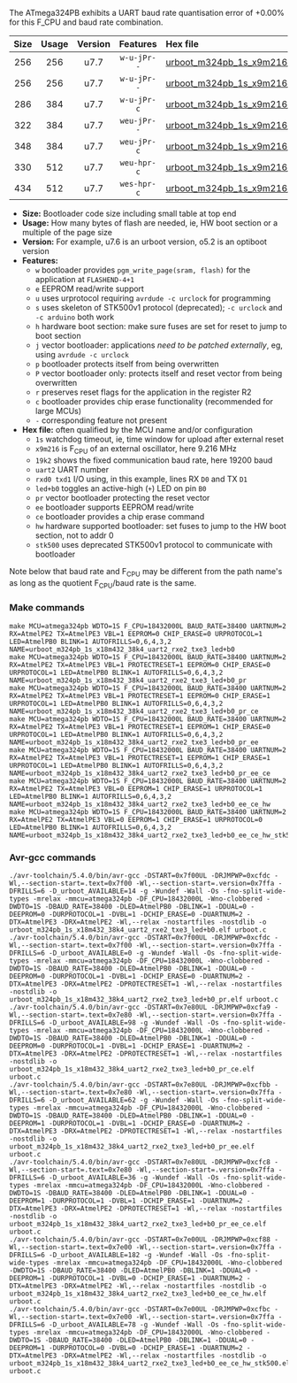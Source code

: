 The ATmega324PB exhibits a UART baud rate quantisation error of +0.00% for this F_CPU and baud rate combination.

|Size|Usage|Version|Features|Hex file|
|:-:|:-:|:-:|:-:|:--|
|256|256|u7.7|`w-u-jPr--`|[urboot_m324pb_1s_x9m216_19k2_uart2_rxe2_txe3_led+b0.hex](https://raw.githubusercontent.com/stefanrueger/urboot.hex/main/mcus/atmega324pb/watchdog_1_s/external_oscillator_x/%2B9m216000_hz/%2B%2B19k2_baud/uart2_rxe2_txe3/led%2Bb0/urboot_m324pb_1s_x9m216_19k2_uart2_rxe2_txe3_led%2Bb0.hex)|
|256|256|u7.7|`w-u-jPr--`|[urboot_m324pb_1s_x9m216_19k2_uart2_rxe2_txe3_led+b0_pr.hex](https://raw.githubusercontent.com/stefanrueger/urboot.hex/main/mcus/atmega324pb/watchdog_1_s/external_oscillator_x/%2B9m216000_hz/%2B%2B19k2_baud/uart2_rxe2_txe3/led%2Bb0/urboot_m324pb_1s_x9m216_19k2_uart2_rxe2_txe3_led%2Bb0_pr.hex)|
|286|384|u7.7|`w-u-jPr-c`|[urboot_m324pb_1s_x9m216_19k2_uart2_rxe2_txe3_led+b0_pr_ce.hex](https://raw.githubusercontent.com/stefanrueger/urboot.hex/main/mcus/atmega324pb/watchdog_1_s/external_oscillator_x/%2B9m216000_hz/%2B%2B19k2_baud/uart2_rxe2_txe3/led%2Bb0/urboot_m324pb_1s_x9m216_19k2_uart2_rxe2_txe3_led%2Bb0_pr_ce.hex)|
|322|384|u7.7|`weu-jPr--`|[urboot_m324pb_1s_x9m216_19k2_uart2_rxe2_txe3_led+b0_pr_ee.hex](https://raw.githubusercontent.com/stefanrueger/urboot.hex/main/mcus/atmega324pb/watchdog_1_s/external_oscillator_x/%2B9m216000_hz/%2B%2B19k2_baud/uart2_rxe2_txe3/led%2Bb0/urboot_m324pb_1s_x9m216_19k2_uart2_rxe2_txe3_led%2Bb0_pr_ee.hex)|
|348|384|u7.7|`weu-jPr-c`|[urboot_m324pb_1s_x9m216_19k2_uart2_rxe2_txe3_led+b0_pr_ee_ce.hex](https://raw.githubusercontent.com/stefanrueger/urboot.hex/main/mcus/atmega324pb/watchdog_1_s/external_oscillator_x/%2B9m216000_hz/%2B%2B19k2_baud/uart2_rxe2_txe3/led%2Bb0/urboot_m324pb_1s_x9m216_19k2_uart2_rxe2_txe3_led%2Bb0_pr_ee_ce.hex)|
|330|512|u7.7|`weu-hpr-c`|[urboot_m324pb_1s_x9m216_19k2_uart2_rxe2_txe3_led+b0_ee_ce_hw.hex](https://raw.githubusercontent.com/stefanrueger/urboot.hex/main/mcus/atmega324pb/watchdog_1_s/external_oscillator_x/%2B9m216000_hz/%2B%2B19k2_baud/uart2_rxe2_txe3/led%2Bb0/urboot_m324pb_1s_x9m216_19k2_uart2_rxe2_txe3_led%2Bb0_ee_ce_hw.hex)|
|434|512|u7.7|`wes-hpr-c`|[urboot_m324pb_1s_x9m216_19k2_uart2_rxe2_txe3_led+b0_ee_ce_hw_stk500.hex](https://raw.githubusercontent.com/stefanrueger/urboot.hex/main/mcus/atmega324pb/watchdog_1_s/external_oscillator_x/%2B9m216000_hz/%2B%2B19k2_baud/uart2_rxe2_txe3/led%2Bb0/urboot_m324pb_1s_x9m216_19k2_uart2_rxe2_txe3_led%2Bb0_ee_ce_hw_stk500.hex)|

- **Size:** Bootloader code size including small table at top end
- **Usage:** How many bytes of flash are needed, ie, HW boot section or a multiple of the page size
- **Version:** For example, u7.6 is an urboot version, o5.2 is an optiboot version
- **Features:**
  + `w` bootloader provides `pgm_write_page(sram, flash)` for the application at `FLASHEND-4+1`
  + `e` EEPROM read/write support
  + `u` uses urprotocol requiring `avrdude -c urclock` for programming
  + `s` uses skeleton of STK500v1 protocol (deprecated); `-c urclock` and `-c arduino` both work
  + `h` hardware boot section: make sure fuses are set for reset to jump to boot section
  + `j` vector bootloader: applications *need to be patched externally*, eg, using `avrdude -c urclock`
  + `p` bootloader protects itself from being overwritten
  + `P` vector bootloader only: protects itself and reset vector from being overwritten
  + `r` preserves reset flags for the application in the register R2
  + `c` bootloader provides chip erase functionality (recommended for large MCUs)
  + `-` corresponding feature not present
- **Hex file:** often qualified by the MCU name and/or configuration
  + `1s` watchdog timeout, ie, time window for upload after external reset
  + `x9m216` is F<sub>CPU</sub> of an external oscillator, here 9.216 MHz
  + `19k2` shows the fixed communication baud rate, here 19200 baud
  + `uart2` UART number
  + `rxd0 txd1` I/O using, in this example, lines RX `D0` and TX `D1`
  + `led+b0` toggles an active-high (`+`) LED on pin `B0`
  + `pr` vector bootloader protecting the reset vector
  + `ee` bootloader supports EEPROM read/write
  + `ce` bootloader provides a chip erase command
  + `hw` hardware supported bootloader: set fuses to jump to the HW boot section, not to addr 0
  + `stk500` uses deprecated STK500v1 protocol to communicate with bootloader


Note below that baud rate and F<sub>CPU</sub> may be different from the path name's as long as the quotient F<sub>CPU</sub>/baud rate is the same.

### Make commands
```
make MCU=atmega324pb WDTO=1S F_CPU=18432000L BAUD_RATE=38400 UARTNUM=2 RX=AtmelPE2 TX=AtmelPE3 VBL=1 EEPROM=0 CHIP_ERASE=0 URPROTOCOL=1 LED=AtmelPB0 BLINK=1 AUTOFRILLS=0,6,4,3,2 NAME=urboot_m324pb_1s_x18m432_38k4_uart2_rxe2_txe3_led+b0
make MCU=atmega324pb WDTO=1S F_CPU=18432000L BAUD_RATE=38400 UARTNUM=2 RX=AtmelPE2 TX=AtmelPE3 VBL=1 PROTECTRESET=1 EEPROM=0 CHIP_ERASE=0 URPROTOCOL=1 LED=AtmelPB0 BLINK=1 AUTOFRILLS=0,6,4,3,2 NAME=urboot_m324pb_1s_x18m432_38k4_uart2_rxe2_txe3_led+b0_pr
make MCU=atmega324pb WDTO=1S F_CPU=18432000L BAUD_RATE=38400 UARTNUM=2 RX=AtmelPE2 TX=AtmelPE3 VBL=1 PROTECTRESET=1 EEPROM=0 CHIP_ERASE=1 URPROTOCOL=1 LED=AtmelPB0 BLINK=1 AUTOFRILLS=0,6,4,3,2 NAME=urboot_m324pb_1s_x18m432_38k4_uart2_rxe2_txe3_led+b0_pr_ce
make MCU=atmega324pb WDTO=1S F_CPU=18432000L BAUD_RATE=38400 UARTNUM=2 RX=AtmelPE2 TX=AtmelPE3 VBL=1 PROTECTRESET=1 EEPROM=1 CHIP_ERASE=0 URPROTOCOL=1 LED=AtmelPB0 BLINK=1 AUTOFRILLS=0,6,4,3,2 NAME=urboot_m324pb_1s_x18m432_38k4_uart2_rxe2_txe3_led+b0_pr_ee
make MCU=atmega324pb WDTO=1S F_CPU=18432000L BAUD_RATE=38400 UARTNUM=2 RX=AtmelPE2 TX=AtmelPE3 VBL=1 PROTECTRESET=1 EEPROM=1 CHIP_ERASE=1 URPROTOCOL=1 LED=AtmelPB0 BLINK=1 AUTOFRILLS=0,6,4,3,2 NAME=urboot_m324pb_1s_x18m432_38k4_uart2_rxe2_txe3_led+b0_pr_ee_ce
make MCU=atmega324pb WDTO=1S F_CPU=18432000L BAUD_RATE=38400 UARTNUM=2 RX=AtmelPE2 TX=AtmelPE3 VBL=0 EEPROM=1 CHIP_ERASE=1 URPROTOCOL=1 LED=AtmelPB0 BLINK=1 AUTOFRILLS=0,6,4,3,2 NAME=urboot_m324pb_1s_x18m432_38k4_uart2_rxe2_txe3_led+b0_ee_ce_hw
make MCU=atmega324pb WDTO=1S F_CPU=18432000L BAUD_RATE=38400 UARTNUM=2 RX=AtmelPE2 TX=AtmelPE3 VBL=0 EEPROM=1 CHIP_ERASE=1 URPROTOCOL=0 LED=AtmelPB0 BLINK=1 AUTOFRILLS=0,6,4,3,2 NAME=urboot_m324pb_1s_x18m432_38k4_uart2_rxe2_txe3_led+b0_ee_ce_hw_stk500
```

### Avr-gcc commands
```
./avr-toolchain/5.4.0/bin/avr-gcc -DSTART=0x7f00UL -DRJMPWP=0xcfdc -Wl,--section-start=.text=0x7f00 -Wl,--section-start=.version=0x7ffa -DFRILLS=6 -D_urboot_AVAILABLE=14 -g -Wundef -Wall -Os -fno-split-wide-types -mrelax -mmcu=atmega324pb -DF_CPU=18432000L -Wno-clobbered -DWDTO=1S -DBAUD_RATE=38400 -DLED=AtmelPB0 -DBLINK=1 -DDUAL=0 -DEEPROM=0 -DURPROTOCOL=1 -DVBL=1 -DCHIP_ERASE=0 -DUARTNUM=2 -DTX=AtmelPE3 -DRX=AtmelPE2 -Wl,--relax -nostartfiles -nostdlib -o urboot_m324pb_1s_x18m432_38k4_uart2_rxe2_txe3_led+b0.elf urboot.c
./avr-toolchain/5.4.0/bin/avr-gcc -DSTART=0x7f00UL -DRJMPWP=0xcfdc -Wl,--section-start=.text=0x7f00 -Wl,--section-start=.version=0x7ffa -DFRILLS=6 -D_urboot_AVAILABLE=0 -g -Wundef -Wall -Os -fno-split-wide-types -mrelax -mmcu=atmega324pb -DF_CPU=18432000L -Wno-clobbered -DWDTO=1S -DBAUD_RATE=38400 -DLED=AtmelPB0 -DBLINK=1 -DDUAL=0 -DEEPROM=0 -DURPROTOCOL=1 -DVBL=1 -DCHIP_ERASE=0 -DUARTNUM=2 -DTX=AtmelPE3 -DRX=AtmelPE2 -DPROTECTRESET=1 -Wl,--relax -nostartfiles -nostdlib -o urboot_m324pb_1s_x18m432_38k4_uart2_rxe2_txe3_led+b0_pr.elf urboot.c
./avr-toolchain/5.4.0/bin/avr-gcc -DSTART=0x7e80UL -DRJMPWP=0xcfa9 -Wl,--section-start=.text=0x7e80 -Wl,--section-start=.version=0x7ffa -DFRILLS=6 -D_urboot_AVAILABLE=98 -g -Wundef -Wall -Os -fno-split-wide-types -mrelax -mmcu=atmega324pb -DF_CPU=18432000L -Wno-clobbered -DWDTO=1S -DBAUD_RATE=38400 -DLED=AtmelPB0 -DBLINK=1 -DDUAL=0 -DEEPROM=0 -DURPROTOCOL=1 -DVBL=1 -DCHIP_ERASE=1 -DUARTNUM=2 -DTX=AtmelPE3 -DRX=AtmelPE2 -DPROTECTRESET=1 -Wl,--relax -nostartfiles -nostdlib -o urboot_m324pb_1s_x18m432_38k4_uart2_rxe2_txe3_led+b0_pr_ce.elf urboot.c
./avr-toolchain/5.4.0/bin/avr-gcc -DSTART=0x7e80UL -DRJMPWP=0xcfbb -Wl,--section-start=.text=0x7e80 -Wl,--section-start=.version=0x7ffa -DFRILLS=6 -D_urboot_AVAILABLE=62 -g -Wundef -Wall -Os -fno-split-wide-types -mrelax -mmcu=atmega324pb -DF_CPU=18432000L -Wno-clobbered -DWDTO=1S -DBAUD_RATE=38400 -DLED=AtmelPB0 -DBLINK=1 -DDUAL=0 -DEEPROM=1 -DURPROTOCOL=1 -DVBL=1 -DCHIP_ERASE=0 -DUARTNUM=2 -DTX=AtmelPE3 -DRX=AtmelPE2 -DPROTECTRESET=1 -Wl,--relax -nostartfiles -nostdlib -o urboot_m324pb_1s_x18m432_38k4_uart2_rxe2_txe3_led+b0_pr_ee.elf urboot.c
./avr-toolchain/5.4.0/bin/avr-gcc -DSTART=0x7e80UL -DRJMPWP=0xcfc8 -Wl,--section-start=.text=0x7e80 -Wl,--section-start=.version=0x7ffa -DFRILLS=6 -D_urboot_AVAILABLE=36 -g -Wundef -Wall -Os -fno-split-wide-types -mrelax -mmcu=atmega324pb -DF_CPU=18432000L -Wno-clobbered -DWDTO=1S -DBAUD_RATE=38400 -DLED=AtmelPB0 -DBLINK=1 -DDUAL=0 -DEEPROM=1 -DURPROTOCOL=1 -DVBL=1 -DCHIP_ERASE=1 -DUARTNUM=2 -DTX=AtmelPE3 -DRX=AtmelPE2 -DPROTECTRESET=1 -Wl,--relax -nostartfiles -nostdlib -o urboot_m324pb_1s_x18m432_38k4_uart2_rxe2_txe3_led+b0_pr_ee_ce.elf urboot.c
./avr-toolchain/5.4.0/bin/avr-gcc -DSTART=0x7e00UL -DRJMPWP=0xcf88 -Wl,--section-start=.text=0x7e00 -Wl,--section-start=.version=0x7ffa -DFRILLS=6 -D_urboot_AVAILABLE=182 -g -Wundef -Wall -Os -fno-split-wide-types -mrelax -mmcu=atmega324pb -DF_CPU=18432000L -Wno-clobbered -DWDTO=1S -DBAUD_RATE=38400 -DLED=AtmelPB0 -DBLINK=1 -DDUAL=0 -DEEPROM=1 -DURPROTOCOL=1 -DVBL=0 -DCHIP_ERASE=1 -DUARTNUM=2 -DTX=AtmelPE3 -DRX=AtmelPE2 -Wl,--relax -nostartfiles -nostdlib -o urboot_m324pb_1s_x18m432_38k4_uart2_rxe2_txe3_led+b0_ee_ce_hw.elf urboot.c
./avr-toolchain/5.4.0/bin/avr-gcc -DSTART=0x7e00UL -DRJMPWP=0xcfbc -Wl,--section-start=.text=0x7e00 -Wl,--section-start=.version=0x7ffa -DFRILLS=6 -D_urboot_AVAILABLE=78 -g -Wundef -Wall -Os -fno-split-wide-types -mrelax -mmcu=atmega324pb -DF_CPU=18432000L -Wno-clobbered -DWDTO=1S -DBAUD_RATE=38400 -DLED=AtmelPB0 -DBLINK=1 -DDUAL=0 -DEEPROM=1 -DURPROTOCOL=0 -DVBL=0 -DCHIP_ERASE=1 -DUARTNUM=2 -DTX=AtmelPE3 -DRX=AtmelPE2 -Wl,--relax -nostartfiles -nostdlib -o urboot_m324pb_1s_x18m432_38k4_uart2_rxe2_txe3_led+b0_ee_ce_hw_stk500.elf urboot.c
```

